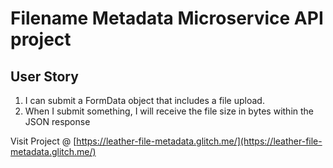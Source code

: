 # Filename Metadata Microservice API project

## User Story

1. I can submit a FormData object that includes a file upload.
2. When I submit something, I will receive the file size in bytes within the JSON response

Visit Project @ [https://leather-file-metadata.glitch.me/](https://leather-file-metadata.glitch.me/)

           
